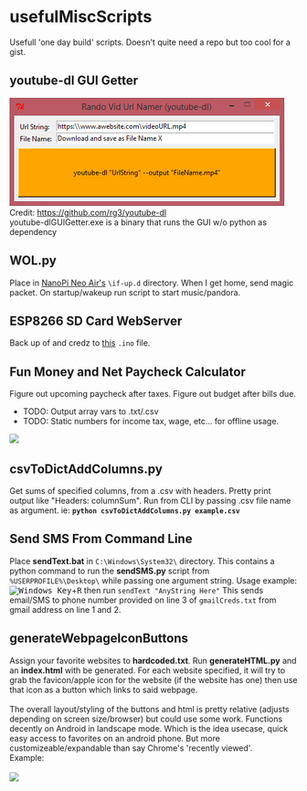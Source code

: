 # usefulMiscScripts
Usefull 'one day build' scripts. Doesn't quite need a repo but too cool for a gist.

## youtube-dl GUI Getter
<img src="https://github.com/BiTinerary/usefulMiscScripts/blob/master/youtube-dlGuiGetter.png?raw=true"><br>
Credit: <a href='https://github.com/rg3/youtube-dl'>https://github.com/rg3/youtube-dl</a><br>
youtube-dlGUIGetter.exe is a binary that runs the GUI w/o python as dependency

## WOL.py
Place in <a href='http://www.friendlyarm.com/index.php?route=product/product&path=69&product_id=151'>NanoPi Neo Air's</a> `\if-up.d` directory. When I get home, send magic packet. On startup/wakeup run script to start music/pandora.

## ESP8266 SD Card WebServer
Back up of and credz to <a href='https://github.com/esp8266/Arduino/blob/master/libraries/ESP8266WebServer/examples/SDWebServer/SDWebServer.ino'>this</a> `.ino` file.

## Fun Money and Net Paycheck Calculator
Figure out upcoming paycheck after taxes. Figure out budget after bills due.
* TODO: Output array vars to .txt/.csv
* TODO: Static numbers for income tax, wage, etc... for offline usage.
<img src='https://s11.postimg.org/qlagttk77/fun_Money_Tkinter.png'>

## csvToDictAddColumns.py
Get sums of specified columns, from a .csv with headers. Pretty print output like "Headers: columnSum". Run from CLI by passing .csv file name as argument. ie: **`python csvToDictAddColumns.py example.csv`**

## Send SMS From Command Line
Place **sendText.bat** in `C:\Windows\System32\` directory. This contains a python command to run the **sendSMS.py** script from `%USERPROFILE%\Desktop\` while passing one argument string. Usage example: <br><kbd>![Windows Key][oldwinlogo]</kbd>+<kbd>R</kbd> then run `sendText "AnyString Here"` This sends email/SMS to phone number provided on line 3 of `gmailCreds.txt` from gmail address on line 1 and 2.

[oldwinlogo]: http://i.stack.imgur.com/T0oPO.png

## generateWebpageIconButtons
Assign your favorite websites to **hardcoded.txt**. Run **generateHTML.py** and an **index.html** with be generated. For each website specified, it will try to grab the favicon/apple icon for the website (if the website has one) then use that icon as a button which links to said webpage.<br>
<br>
The overall layout/styling of the buttons and html is pretty relative (adjusts depending on screen size/browser) but could use some work. Functions decently on Android in landscape mode. Which is the idea usecase, quick easy access to favorites on an android phone. But more customizeable/expandable than say Chrome's 'recently viewed'. <br>
Example:<br>
<br>
<img src='https://camo.githubusercontent.com/d4b39be4ed30f6367d39ca0989e6ecb4b66596ce/68747470733a2f2f7331312e706f7374696d672e6f72672f7538766166387765722f3332313332312e706e67'>
